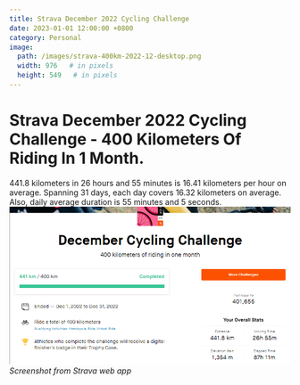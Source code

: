 ```yaml
---
title: Strava December 2022 Cycling Challenge
date: 2023-01-01 12:00:00 +0800
category: Personal
image:
  path: /images/strava-400km-2022-12-desktop.png
  width: 976   # in pixels
  height: 549   # in pixels
---
```


# Strava December 2022 Cycling Challenge - 400 Kilometers Of Riding In 1 Month. 
441.8 kilometers in 26 hours and 55 minutes is 16.41 kilometers per hour on average. Spanning 31 days, each day covers 16.32 kilometers on average. Also, daily average duration is 55 minutes and 5 seconds.
![Screenshot](/images/strava-400km-2022-12-desktop.png)
_Screenshot from Strava web app_

[velocity/speed calculator]:(https://www.omnicalculator.com/everyday-life/speed)

[time division calculator]:(https://www.calculatorsoup.com/calculators/time/time-calculator.php)